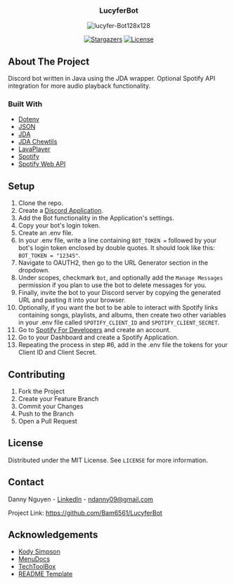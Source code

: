 <div align="center">
  <h3>LucyferBot</h3>
  <img src="https://i.ibb.co/q7vdKJJ/lucyfer-Bot128x128.png" alt="lucyfer-Bot128x128">

  [![Stargazers][stars-shield]][stars-url] [![License][license-shield]][license-url]

</div>

## About The Project

Discord bot written in Java using the JDA wrapper. Optional Spotify API integration for more audio playback functionality.

### Built With

- [Dotenv](https://github.com/cdimascio/dotenv-java)
- [JSON](https://github.com/stleary/JSON-java)
- [JDA](https://github.com/DV8FromTheWorld/JDA)
- [JDA Chewtils](https://github.com/Chew/JDA-Chewtils)
- [LavaPlayer](https://github.com/sedmelluq/lavaplayer)
- [Spotify](https://developer.spotify.com/dashboard/)
- [Spotify Web API](https://github.com/spotify-web-api-java/spotify-web-api-java)

## Setup

1. Clone the repo.
2. Create a [Discord Application](https://discord.com/developers/docs/intro).
3. Add the Bot functionality in the Application's settings.
4. Copy your bot's login token.
5. Create an .env file.
6. In your .env file, write a line containing `BOT_TOKEN =` followed by your bot's login token enclosed by double quotes.
It should look like this: `BOT_TOKEN = "12345"`.
7. Navigate to OAUTH2, then go to the URL Generator section in the dropdown.
8. Under scopes, checkmark `Bot`, and optionally add the `Manage Messages` permission if you plan to use the bot to delete messages for you.
9. Finally, invite the bot to your Discord server by copying the generated URL and pasting it into your browser.
10. Optionally, if you want the bot to be able to interact with Spotify links containing songs, playlists, and albums, then create two other variables
in your .env file called `SPOTIFY_CLIENT_ID` and `SPOTIFY_CLIENT_SECRET`.
11. Go to [Spotify For Developers](https://developer.spotify.com/) and create an account.
12. Go to your Dashboard and create a Spotify Application.
13. Repeating the process in step #6, add in the .env file the tokens for your Client ID and Client Secret.

## Contributing

1.  Fork the Project
2.  Create your Feature Branch
3.  Commit your Changes
4.  Push to the Branch
5.  Open a Pull Request

## License

Distributed under the MIT License. See `LICENSE` for more information.

## Contact

Danny Nguyen - [LinkedIn](https://www.linkedin.com/in/ndanny09/) - ndanny09@gmail.com

Project Link: https://github.com/Bam6561/LucyferBot

## Acknowledgements

- [Kody Simpson](https://www.youtube.com/c/KodySimpson)
- [MenuDocs](https://www.youtube.com/c/MenuDocs)
- [TechToolBox](https://www.youtube.com/c/TechToolboxOfficial)
- [README Template](https://github.com/othneildrew/Best-README-Template#prerequisites)

[stars-shield]: https://img.shields.io/github/stars/Bam6561/LucyferBot

[stars-url]: https://github.com/Bam6561/LucyferBot/stargazers

[license-shield]: https://img.shields.io/github/license/Bam6561/LucyferBot

[license-url]: https://github.com/Bam6561/LucyferBot/blob/main/LICENSE

